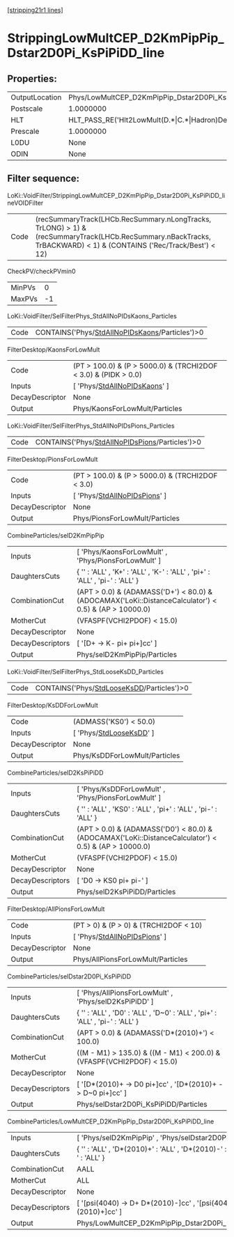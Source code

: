 [[stripping21r1 lines]](./stripping21r1-index)

# StrippingLowMultCEP_D2KmPipPip_Dstar2D0Pi_KsPiPiDD_line

## Properties:

|                |                                                               |
|----------------|---------------------------------------------------------------|
| OutputLocation | Phys/LowMultCEP_D2KmPipPip_Dstar2D0Pi_KsPiPiDD_line/Particles |
| Postscale      | 1.0000000                                                     |
| HLT            | HLT_PASS_RE('Hlt2LowMult(D.\*\|C.\*\|Hadron)Decision')        |
| Prescale       | 1.0000000                                                     |
| L0DU           | None                                                          |
| ODIN           | None                                                          |

## Filter sequence:

LoKi::VoidFilter/StrippingLowMultCEP_D2KmPipPip_Dstar2D0Pi_KsPiPiDD_lineVOIDFilter

|      |                                                                                                                                                                     |
|------|---------------------------------------------------------------------------------------------------------------------------------------------------------------------|
| Code | (recSummaryTrack(LHCb.RecSummary.nLongTracks, TrLONG) \> 1) & (recSummaryTrack(LHCb.RecSummary.nBackTracks, TrBACKWARD) \< 1) & (CONTAINS ('Rec/Track/Best') \< 12) |

CheckPV/checkPVmin0

|        |     |
|--------|-----|
| MinPVs | 0   |
| MaxPVs | -1  |

LoKi::VoidFilter/SelFilterPhys_StdAllNoPIDsKaons_Particles

|      |                                                                                                      |
|------|------------------------------------------------------------------------------------------------------|
| Code | CONTAINS('Phys/[StdAllNoPIDsKaons](./stripping21r1-commonparticles-stdallnopidskaons)/Particles')\>0 |

FilterDesktop/KaonsForLowMult

|                 |                                                                                     |
|-----------------|-------------------------------------------------------------------------------------|
| Code            | (PT \> 100.0) & (P \> 5000.0) & (TRCHI2DOF \< 3.0) & (PIDK \> 0.0)                  |
| Inputs          | [ 'Phys/[StdAllNoPIDsKaons](./stripping21r1-commonparticles-stdallnopidskaons)' ] |
| DecayDescriptor | None                                                                                |
| Output          | Phys/KaonsForLowMult/Particles                                                      |

LoKi::VoidFilter/SelFilterPhys_StdAllNoPIDsPions_Particles

|      |                                                                                                      |
|------|------------------------------------------------------------------------------------------------------|
| Code | CONTAINS('Phys/[StdAllNoPIDsPions](./stripping21r1-commonparticles-stdallnopidspions)/Particles')\>0 |

FilterDesktop/PionsForLowMult

|                 |                                                                                     |
|-----------------|-------------------------------------------------------------------------------------|
| Code            | (PT \> 100.0) & (P \> 5000.0) & (TRCHI2DOF \< 3.0)                                  |
| Inputs          | [ 'Phys/[StdAllNoPIDsPions](./stripping21r1-commonparticles-stdallnopidspions)' ] |
| DecayDescriptor | None                                                                                |
| Output          | Phys/PionsForLowMult/Particles                                                      |

CombineParticles/selD2KmPipPip

|                  |                                                                                                          |
|------------------|----------------------------------------------------------------------------------------------------------|
| Inputs           | [ 'Phys/KaonsForLowMult' , 'Phys/PionsForLowMult' ]                                                    |
| DaughtersCuts    | { '' : 'ALL' , 'K+' : 'ALL' , 'K-' : 'ALL' , 'pi+' : 'ALL' , 'pi-' : 'ALL' }                             |
| CombinationCut   | (APT \> 0.0) & (ADAMASS('D+') \< 80.0) & (ADOCAMAX('LoKi::DistanceCalculator') \< 0.5) & (AP \> 10000.0) |
| MotherCut        | (VFASPF(VCHI2PDOF) \< 15.0)                                                                              |
| DecayDescriptor  | None                                                                                                     |
| DecayDescriptors | [ '[D+ -\> K- pi+ pi+]cc' ]                                                                          |
| Output           | Phys/selD2KmPipPip/Particles                                                                             |

LoKi::VoidFilter/SelFilterPhys_StdLooseKsDD_Particles

|      |                                                                                            |
|------|--------------------------------------------------------------------------------------------|
| Code | CONTAINS('Phys/[StdLooseKsDD](./stripping21r1-commonparticles-stdlooseksdd)/Particles')\>0 |

FilterDesktop/KsDDForLowMult

|                 |                                                                           |
|-----------------|---------------------------------------------------------------------------|
| Code            | (ADMASS('KS0') \< 50.0)                                                   |
| Inputs          | [ 'Phys/[StdLooseKsDD](./stripping21r1-commonparticles-stdlooseksdd)' ] |
| DecayDescriptor | None                                                                      |
| Output          | Phys/KsDDForLowMult/Particles                                             |

CombineParticles/selD2KsPiPiDD

|                  |                                                                                                          |
|------------------|----------------------------------------------------------------------------------------------------------|
| Inputs           | [ 'Phys/KsDDForLowMult' , 'Phys/PionsForLowMult' ]                                                     |
| DaughtersCuts    | { '' : 'ALL' , 'KS0' : 'ALL' , 'pi+' : 'ALL' , 'pi-' : 'ALL' }                                           |
| CombinationCut   | (APT \> 0.0) & (ADAMASS('D0') \< 80.0) & (ADOCAMAX('LoKi::DistanceCalculator') \< 0.5) & (AP \> 10000.0) |
| MotherCut        | (VFASPF(VCHI2PDOF) \< 15.0)                                                                              |
| DecayDescriptor  | None                                                                                                     |
| DecayDescriptors | [ 'D0 -\> KS0 pi+ pi-' ]                                                                               |
| Output           | Phys/selD2KsPiPiDD/Particles                                                                             |

FilterDesktop/AllPionsForLowMult

|                 |                                                                                     |
|-----------------|-------------------------------------------------------------------------------------|
| Code            | (PT \> 0) & (P \> 0) & (TRCHI2DOF \< 10)                                            |
| Inputs          | [ 'Phys/[StdAllNoPIDsPions](./stripping21r1-commonparticles-stdallnopidspions)' ] |
| DecayDescriptor | None                                                                                |
| Output          | Phys/AllPionsForLowMult/Particles                                                   |

CombineParticles/selDstar2D0Pi_KsPiPiDD

|                  |                                                                               |
|------------------|-------------------------------------------------------------------------------|
| Inputs           | [ 'Phys/AllPionsForLowMult' , 'Phys/selD2KsPiPiDD' ]                        |
| DaughtersCuts    | { '' : 'ALL' , 'D0' : 'ALL' , 'D~0' : 'ALL' , 'pi+' : 'ALL' , 'pi-' : 'ALL' } |
| CombinationCut   | (APT \> 0.0) & (ADAMASS('D\*(2010)+') \< 100.0)                               |
| MotherCut        | ((M - M1) \> 135.0) & ((M - M1) \< 200.0) & (VFASPF(VCHI2PDOF) \< 15.0)       |
| DecayDescriptor  | None                                                                          |
| DecayDescriptors | [ '[D\*(2010)+ -\> D0 pi+]cc' , '[D\*(2010)+ -\> D~0 pi+]cc' ]          |
| Output           | Phys/selDstar2D0Pi_KsPiPiDD/Particles                                         |

CombineParticles/LowMultCEP_D2KmPipPip_Dstar2D0Pi_KsPiPiDD_line

|                  |                                                                                            |
|------------------|--------------------------------------------------------------------------------------------|
| Inputs           | [ 'Phys/selD2KmPipPip' , 'Phys/selDstar2D0Pi_KsPiPiDD' ]                                 |
| DaughtersCuts    | { '' : 'ALL' , 'D\*(2010)+' : 'ALL' , 'D\*(2010)-' : 'ALL' , 'D+' : 'ALL' , 'D-' : 'ALL' } |
| CombinationCut   | AALL                                                                                       |
| MotherCut        | ALL                                                                                        |
| DecayDescriptor  | None                                                                                       |
| DecayDescriptors | [ '[psi(4040) -\> D+ D\*(2010)-]cc' , '[psi(4040) -\> D+ D\*(2010)+]cc' ]            |
| Output           | Phys/LowMultCEP_D2KmPipPip_Dstar2D0Pi_KsPiPiDD_line/Particles                              |
